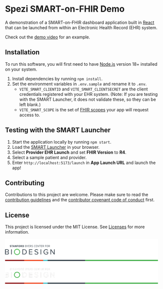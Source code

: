 <!--

This source file is part of the Stanford Spezi SMART-on-FHIR open-source project

SPDX-FileCopyrightText: 2023 Stanford University and the project authors (see CONTRIBUTORS.md)

SPDX-License-Identifier: MIT
   
-->

# Spezi SMART-on-FHIR Demo

A demonstration of a SMART-on-FHIR dashboard application built in [React](https://react.dev/) that can be launched from within an Electronic Health Record (EHR) system. 

Check out the <a href="https://www.youtube.com/watch?v=CGj_X79yk-o">demo video</a> for an example.

## Installation

To run this software, you will first need to have [Node.js](https://nodejs.org/en) version 18+ installed on your system.

1. Install dependencies by running `npm install`.
2. Set the environment variables in `.env.sample` and rename it to `.env`.
    - `VITE_SMART_CLIENTID` and `VITE_SMART_CLIENTSECRET` are the client credentials registered with your EHR system. (Note: If you are testing with the SMART Launcher, it does not validate these, so they can be left blank.)
    - `VITE_SMART_SCOPE` is the set of [FHIR scopes](https://build.fhir.org/ig/HL7/smart-app-launch/scopes-and-launch-context.html) your app will request access to. 

## Testing with the SMART Launcher

1. Start the application locally by running `npm start`.
2. Load the [SMART Launcher](https://launch.smarthealthit.org) in your browser.
3. Select **Provider EHR Launch** and set **FHIR Version** to **R4**.
4. Select a sample patient and provider.
5. Enter `http://localhost:5173/launch` in **App Launch URL** and launch the app!

## Contributing

Contributions to this project are welcome. Please make sure to read the [contribution guidelines](https://github.com/StanfordSpezi/.github/blob/main/CONTRIBUTING.md) and the [contributor covenant code of conduct](https://github.com/StanfordSpezi/.github/blob/main/CODE_OF_CONDUCT.md) first.


## License

This project is licensed under the MIT License. See [Licenses](https://github.com/StanfordSpezi/Spezi/tree/main/LICENSES) for more information.

![Spezi Footer](https://raw.githubusercontent.com/StanfordSpezi/.github/main/assets/FooterLight.png#gh-light-mode-only)
![Spezi Footer](https://raw.githubusercontent.com/StanfordSpezi/.github/main/assets/FooterDark.png#gh-dark-mode-only)